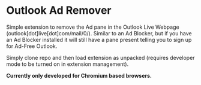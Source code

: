 # Outlook Ad Remover

Simple extension to remove the Ad pane in the Outlook Live Webpage (outlook[dot]live[dot]com/mail/0/). Similar to an Ad Blocker, but if you have an Ad Blocker installed it will still have a pane present telling you to sign up for Ad-Free Outlook.

Simply clone repo and then load extension as unpacked (requires developer mode to be turned on in extension management).

**Currently only developed for Chromium based browsers.**
